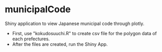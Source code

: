 # municipalCode
Shiny application to view Japanese municipal code through plotly.
* First, use "kokudosuuchi.R" to create csv file for the polygon data of each prefectures.
* After the files are created, run the Shiny App.
